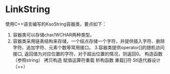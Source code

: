 # LinkString
使用C++语言编写的KsoString容器类，要点如下：
1.	容器类可以存储char/WCHAR两种类型。 
2.	容器类采用链表结构来存储，一个结点存储一个字符，并提供插入字符、删除字符、追加字符、元素个数等常用接口。
3.容器类提供operator[]的随机访问接口, 返回值为对应位置的字符，对于超出位置的情况，则返回0。
构造函数（参照string）
拷贝构造
赋值运算符重载
析构函数
重载[]符
Stl迭代器设计（++）
